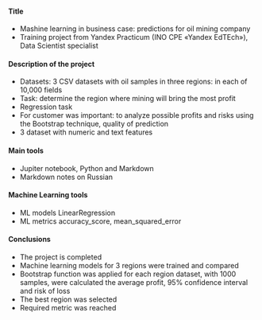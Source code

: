 #### Title
- Mashine learning in business case: predictions for oil mining company 
- Training project from Yandex Practicum (INO СPE «Yandex EdTEch»), Data Scientist specialist
#### Description of the project
- Datasets: 3 CSV datasets with oil samples in three regions: in each of 10,000 fields
- Task: determine the region where mining will bring the most profit  
- Regression task
- For customer was important: to analyze possible profits and risks using the Bootstrap technique, quality of prediction
- 3 dataset with numeric and text features
#### Main tools 
- Jupiter notebook, Python and Markdown
- Markdown notes on Russian
####  Machine Learning tools  
- ML models LinearRegression
- ML metrics accuracy_score, mean_squared_error
#### Conclusions
- The project is completed
- Machine learning models for 3 regions were trained and compared
- Bootstrap function was applied for each region dataset, with 1000 samples, were calculated the average profit, 95% confidence interval and risk of loss 
- The best region was selected
- Required metric was reached 

